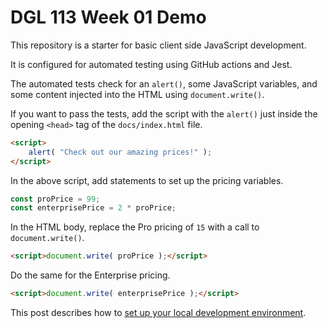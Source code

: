 # DGL 113 Week 01 Demo

This repository is a starter for basic client side JavaScript development.

It is configured for automated testing using GitHub actions and Jest.

The automated tests check for an `alert()`, some JavaScript variables,
and some content injected into the HTML using `document.write()`.

If you want to pass the tests, add the script with the `alert()` just
inside the opening `<head>` tag of the `docs/index.html` file.

```html
<script>
    alert( "Check out our amazing prices!" );
</script>
```
In the above script, add statements to set up the pricing variables.

```javascript
const proPrice = 99;
const enterprisePrice = 2 * proPrice;
```

In the HTML body, replace the Pro pricing of `15` with a call to
`document.write()`.

```HTML
<script>document.write( proPrice );</script>
```

Do the same for the Enterprise pricing.

```HTML
<script>document.write( enterprisePrice );</script>
```

This post describes how to <a 
href="https://www.koehler.ca/2023/01/08/client-side-javascript-development-github"
target="_blank">
set up your local development
environment</a>.

